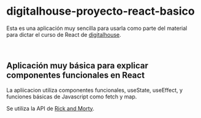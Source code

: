 # digitalhouse-proyecto-react-basico 
Esta es una aplicación muy sencilla para usarla como parte del material para dictar el curso de React de [digitalhouse](https://www.digitalhouse.com/ar).

<br/>

## Aplicación muy básica para explicar componentes funcionales en React

La apliicacion utiliza componentes funcionales, useState, useEffect, y funciones básicas de Javascript como fetch y map.

Se utiliza la API de [Rick and Morty](https://rickandmortyapi.com/api/).
